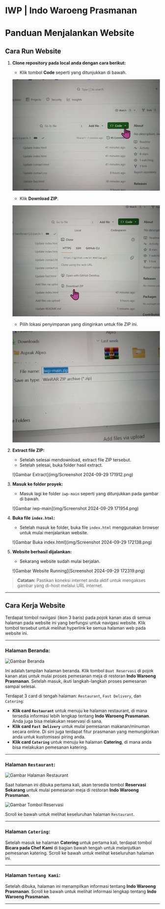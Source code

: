 # IWP | Indo Waroeng Prasmanan 
# Panduan Menjalankan Website

## Cara Run Website

1. **Clone repository pada local anda dengan cara berikut:**
   - Klik tombol **Code** seperti yang ditunjukkan di bawah.
   
    ![Gambar](img/IMG_20240929_173205.jpg)
   
   - Klik **Download ZIP**.

   ![Gambar Download ZIP](img/IMG_20240929_173243.jpg)

   - Pilih lokasi penyimpanan yang diinginkan untuk file ZIP ini.

   ![Gambar Pilih Lokasi](img/IMG_20240929_173316.jpg)

2. **Extract file ZIP:**
   - Setelah selesai mendownload, extract file ZIP tersebut.
   - Setelah selesai, buka folder hasil extract.

   ![Gambar Extract](img/Screenshot 2024-09-29 171912.png)

3. **Masuk ke folder proyek:**
   - Masuk lagi ke folder `iwp-main` seperti yang ditunjukkan pada gambar di bawah.

   ![Gambar iwp-main](img/Screenshot 2024-09-29 171954.png)

4. **Buka file `index.html`:**
   - Setelah masuk ke folder, buka file `index.html` menggunakan browser untuk mulai menjalankan website.

   ![Gambar Buka index.html](img/Screenshot 2024-09-29 172138.png)

5. **Website berhasil dijalankan:**
   - Sekarang website sudah mulai berjalan.

   ![Gambar Website Running](Screenshot 2024-09-29 172319.png)

> **Catatan:**
> Pastikan koneksi internet anda aktif untuk mengakses gambar yang di-host melalui URL internet.

---

## Cara Kerja Website

Terdapat tombol navigasi (ikon 3 baris) pada pojok kanan atas di semua halaman pada website ini yang berfungsi untuk navigasi website. Klik tombol tersebut untuk melihat hyperlink ke semua halaman web pada website ini.

---

### Halaman Beranda:
![Gambar Beranda](#)

Ini adalah tampilan halaman beranda. Klik tombol `Buat Reservasi` di pojok kanan atas untuk mulai proses pemesanan meja di restoran **Indo Waroeng Prasmanan**. Setelah masuk, ikuti langkah-langkah proses pemesanan sampai selesai. 

Terdapat 3 card di tengah halaman: `Restaurant`, `Fast Delivery`, dan `Catering`:
- **Klik card `Restaurant`** untuk menuju ke halaman restaurant, di mana tersedia informasi lebih lengkap tentang **Indo Waroeng Prasmanan**. Anda juga bisa melakukan reservasi di sana.
- **Klik card `Fast Delivery`** untuk mulai pemesanan makanan/minuman secara online. Di sini juga terdapat fitur prasmanan yang memungkinkan anda untuk kustomisasi piring anda.
- **Klik card `Catering`** untuk menuju ke halaman **Catering**, di mana anda bisa melakukan pemesanan katering.

---

### Halaman `Restaurant`:
![Gambar Halaman Restaurant](#)

Saat halaman ini dibuka pertama kali, akan tersedia tombol **Reservasi Sekarang** untuk mulai pemesanan meja di restoran **Indo Waroeng Prasmanan**.

![Gambar Tombol Reservasi](#)

Scroll ke bawah untuk melihat keseluruhan halaman `Restaurant`.

---

### Halaman `Catering`:
Setelah masuk ke halaman **Catering** untuk pertama kali, terdapat tombol **Bicara pada Chef Kami** di bagian bawah tengah untuk melanjutkan pemesanan katering. Scroll ke bawah untuk melihat keseluruhan halaman ini.

---

### Halaman `Tentang Kami`:
Setelah dibuka, halaman ini menampilkan informasi tentang **Indo Waroeng Prasmanan**. Scroll ke bawah untuk melihat informasi lengkap tentang **Indo Waroeng Prasmanan**.

---


